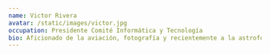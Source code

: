 ```yaml
---
name: Victor Rivera
avatar: /static/images/victor.jpg
occupation: Presidente Comité Informática y Tecnología
bio: Aficionado de la aviación, fotografía y recientemente a la astrofotografia, pasión que lo llevó a unirse a la SAC en el año 2016. Por el día trabaja como programador para la industria de espacio y defensa. Mientras que por las noches disfruta la captura de objetos astronómicos.
---
```


